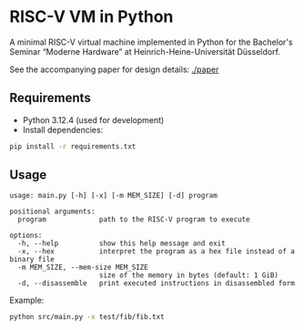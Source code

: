 # RISC-V VM in Python

A minimal RISC-V virtual machine implemented in Python for the Bachelor's Seminar “Moderne Hardware” at Heinrich-Heine-Universität Düsseldorf.

See the accompanying paper for design details: [./paper](paper)

## Requirements

- Python 3.12.4 (used for development)
- Install dependencies:
```bash
pip install -r requirements.txt
```

## Usage
```
usage: main.py [-h] [-x] [-m MEM_SIZE] [-d] program

positional arguments:
  program             path to the RISC-V program to execute

options:
  -h, --help          show this help message and exit
  -x, --hex           interpret the program as a hex file instead of a binary file
  -m MEM_SIZE, --mem-size MEM_SIZE
                      size of the memory in bytes (default: 1 GiB)
  -d, --disassemble   print executed instructions in disassembled form
```

Example:

```bash
python src/main.py -x test/fib/fib.txt
```